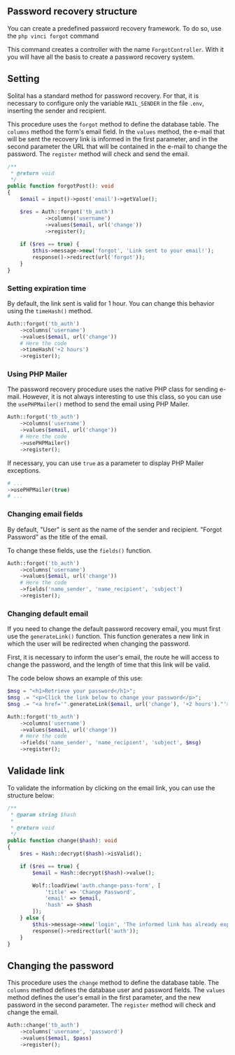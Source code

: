 ## Password recovery structure

You can create a predefined password recovery framework. To do so, use the `php vinci forgot` command

This command creates a controller with the name `ForgotController`. With it you will have all the basis to create a password recovery system.

## Setting

Solital has a standard method for password recovery. For that, it is necessary to configure only the variable `MAIL_SENDER` in the file `.env`, inserting the sender and recipient.

This procedure uses the `forgot` method to define the database table. The `columns` method the form's email field. In the `values` method, the e-mail that will be sent the recovery link is informed in the first parameter, and in the second parameter the URL that will be contained in the e-mail to change the password. The `register` method will check and send the email.

```php
/**
 * @return void
 */
public function forgotPost(): void
{
    $email = input()->post('email')->getValue();

    $res = Auth::forgot('tb_auth')
            ->columns('username')
            ->values($email, url('change'))
            ->register();
    
    if ($res == true) {
        $this->message->new('forgot', 'Link sent to your email!');
        response()->redirect(url('forgot'));
    }
}
```

### Setting expiration time

By default, the link sent is valid for 1 hour. You can change this behavior using the `timeHash()` method.

```php
Auth::forgot('tb_auth')
    ->columns('username')
    ->values($email, url('change'))
    # Here the code
    ->timeHash('+2 hours')
    ->register();
```

### Using PHP Mailer

The password recovery procedure uses the native PHP class for sending e-mail. However, it is not always interesting to use this class, so you can use the `usePHPMailer()` method to send the email using PHP Mailer.

```php
Auth::forgot('tb_auth')
    ->columns('username')
    ->values($email, url('change'))
    # Here the code
    ->usePHPMailer()
    ->register();
```

If necessary, you can use `true` as a parameter to display PHP Mailer exceptions.

```php
# ...
->usePHPMailer(true)
# ...
```

### Changing email fields

By default, "User" is sent as the name of the sender and recipient. "Forgot Password" as the title of the email.

To change these fields, use the `fields()` function.

```php
Auth::forgot('tb_auth')
    ->columns('username')
    ->values($email, url('change'))
    # Here the code
    ->fields('name_sender', 'name_recipient', 'subject')
    ->register();
```

### Changing default email

If you need to change the default password recovery email, you must first use the `generateLink()` function. This function generates a new link in which the user will be redirected when changing the password.

First, it is necessary to inform the user's email, the route he will access to change the password, and the length of time that this link will be valid.

The code below shows an example of this use:

```php
$msg = "<h1>Retrieve your password</h1>";
$msg .= "<p>Click the link below to change your password</p>";
$msg .= "<a href='".generateLink($email, url('change'), '+2 hours')."'>Change Here!!</a>";

Auth::forgot('tb_auth')
    ->columns('username')
    ->values($email, url('change'))
    # Here the code
    ->fields('name_sender', 'name_recipient', 'subject', $msg)
    ->register();
```

## Validade link

To validate the information by clicking on the email link, you can use the structure below:

```php
/**
 * @param string $hash
 * 
 * @return void
 */
public function change($hash): void
{
    $res = Hash::decrypt($hash)->isValid();

    if ($res == true) {
        $email = Hash::decrypt($hash)->value();

        Wolf::loadView('auth.change-pass-form', [
            'title' => 'Change Password',
            'email' => $email,
            'hash' => $hash
        ]);
    } else {
        $this->message->new('login', 'The informed link has already expired!');
        response()->redirect(url('auth'));
    }
}
```

## Changing the password

This procedure uses the `change` method to define the database table. The `columns` method defines the database user and password fields. The `values` method defines the user's email in the first parameter, and the new password in the second parameter. The `register` method will check and change the email.

```php
Auth::change('tb_auth')
    ->columns('username', 'password')
    ->values($email, $pass)
    ->register();
```

